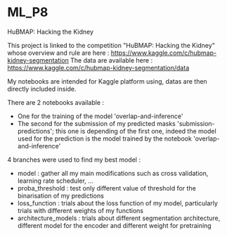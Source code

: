 # ML_P8
HuBMAP: Hacking the Kidney

This project is linked to the competition "HuBMAP: Hacking the Kidney" whose overview and rule are here : https://www.kaggle.com/c/hubmap-kidney-segmentation
The data are available here : https://www.kaggle.com/c/hubmap-kidney-segmentation/data

My notebooks are intended for Kaggle platform using, datas are then directly included inside.

There are 2 notebooks available : 
- One for the training of the model 'overlap-and-inference'
- The second for the submission of my predicted masks 'submission-predictions'; this one is depending of the first one, indeed the model used for the prediction is the model trained by the notebook 'overlap-and-inference'

4 branches were used to find my best model : 
- model : gather all my main modifications such as cross validation, learning rate scheduler, ...
- proba_threshold : test only different value of threshold for the binarisation of my predictions
- loss_function : trials about the loss function of my model, particularly trials with different weights of my functions
- architecture_models : trials about different segmentation architecture, different model for the encoder and different weight for pretraining

